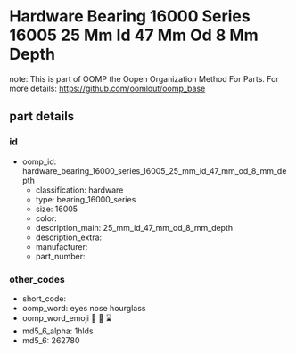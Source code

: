 # Hardware Bearing 16000 Series 16005 25 Mm Id 47 Mm Od 8 Mm Depth  

note: This is part of OOMP the Oopen Organization Method For Parts. For more details: https://github.com/oomlout/oomp_base

##  part details





### id
* oomp_id: hardware_bearing_16000_series_16005_25_mm_id_47_mm_od_8_mm_depth
  * classification: hardware
  * type: bearing_16000_series
  * size: 16005
  * color: 
  * description_main: 25_mm_id_47_mm_od_8_mm_depth
  * description_extra: 
  * manufacturer: 
  * part_number: 

### other_codes
* short_code: 
* oomp_word: eyes nose hourglass
* oomp_word_emoji :eyes: :nose: :hourglass:
* md5_6_alpha: 1hlds
* md5_6: 262780